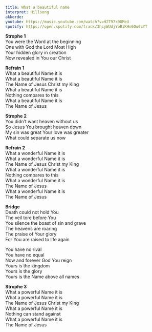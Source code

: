 ```yaml
title: What a beautiful name
interpret: Hillsong
akkorde: 
youtube: https://music.youtube.com/watch?v=H2T97r08MeU
spotify: https://open.spotify.com/track/3hcyWUdjYoBiKHn6Ou6cYT
```

**Strophe 1**  
You were the Word at the beginning  
One with God the Lord Most High  
Your hidden glory in creation  
Now revealed in You our Christ

**Refrain 1**  
What a beautiful Name it is  
What a beautiful Name it is  
The Name of Jesus Christ my King  
What a beautiful Name it is  
Nothing compares to this  
What a beautiful Name it is  
The Name of Jesus

**Strophe 2**  
You didn’t want heaven without us  
So Jesus You brought heaven down  
My sin was great Your love was greater  
What could separate us now

**Refrain 2**  
What a wonderful Name it is  
What a wonderful Name it is  
The Name of Jesus Christ my King  
What a wonderful Name it is  
Nothing compares to this  
What a wonderful Name it is  
The Name of Jesus  
What a wonderful Name it is  
The Name of Jesus

**Bridge**  
Death could not hold You  
The veil tore before You  
You silence the boast of sin and grave  
The heavens are roaring  
The praise of Your glory  
For You are raised to life again

You have no rival  
You have no equal  
Now and forever God You reign  
Yours is the kingdom  
Yours is the glory  
Yours is the Name above all names

**Strophe 3**  
What a powerful Name it is  
What a powerful Name it is  
The Name of Jesus Christ my King  
What a powerful Name it is  
Nothing can stand against  
What a powerful Name it is  
The Name of Jesus
